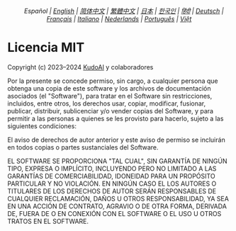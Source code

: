 <div align="center">
    <h6>
        <picture>
            <source type="image/svg+xml" media="(prefers-color-scheme: dark)" srcset="https://raw.githubusercontent.com/KudoAI/chatgpt.js/main/media/images/icons/earth-americas-white-icon32.svg">
            <img height=14 src="https://raw.githubusercontent.com/KudoAI/chatgpt.js/main/media/images/icons/earth-americas-icon32.svg">
        </picture>
        &nbsp;Español |
        <a href="../../LICENSE.md">English</a> |
        <a href="../zh-cn/LICENSE.md">简体中文</a> |
        <a href="../zh-tw/LICENSE.md">繁體中文</a> |
        <a href="../ja/LICENSE.md">日本</a> |
        <a href="../ko/LICENSE.md">한국인</a> |
        <a href="../hi/LICENSE.md">हिंदी</a> |
        <a href="../de/LICENSE.md">Deutsch</a> |
        <a href="../fr/LICENSE.md">Français</a> |
        <a href="../it/LICENSE.md">Italiano</a> |
        <a href="../nl/LICENSE.md">Nederlands</a> |
        <a href="../pt/LICENSE.md">Português</a> |
        <a href="../vi/LICENSE.md">Việt</a>
    </h6>
</div>

# Licencia MIT

Copyright (c) 2023–2024 [KudoAI](https://github.com/kudoai) y colaboradores

Por la presente se concede permiso, sin cargo, a cualquier persona que obtenga una copia de este software y los archivos de documentación asociados (el "Software"), para tratar en el Software sin restricciones, incluidos, entre otros, los derechos usar, copiar, modificar, fusionar, publicar, distribuir, sublicenciar y/o vender copias del Software, y para permitir a las personas a quienes se les provisto para hacerlo, sujeto a las siguientes condiciones:

El aviso de derechos de autor anterior y este aviso de permiso se incluirán en todos copias o partes sustanciales del Software.

EL SOFTWARE SE PROPORCIONA "TAL CUAL", SIN GARANTÍA DE NINGÚN TIPO, EXPRESA O IMPLÍCITO, INCLUYENDO PERO NO LIMITADO A LAS GARANTÍAS DE COMERCIABILIDAD, IDONEIDAD PARA UN PROPÓSITO PARTICULAR Y NO VIOLACIÓN. EN NINGÚN CASO EL LOS AUTORES O TITULARES DE LOS DERECHOS DE AUTOR SERÁN RESPONSABLES DE CUALQUIER RECLAMACIÓN, DAÑOS U OTROS RESPONSABILIDAD, YA SEA EN UNA ACCIÓN DE CONTRATO, AGRAVIO O DE OTRA FORMA, DERIVADA DE, FUERA DE O EN CONEXIÓN CON EL SOFTWARE O EL USO U OTROS TRATOS EN EL SOFTWARE.
